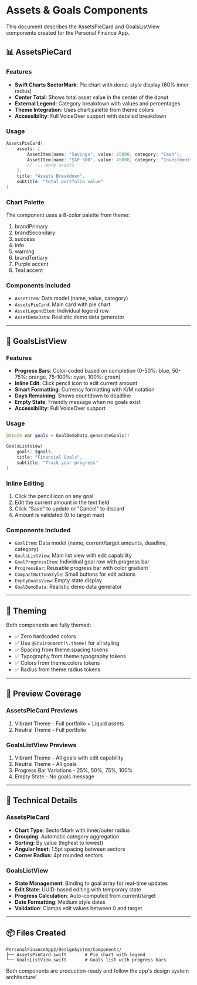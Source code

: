 # Assets & Goals Components

This document describes the AssetsPieCard and GoalsListView components created for the Personal Finance App.

## 📊 AssetsPieCard

### Features
- **Swift Charts SectorMark**: Pie chart with donut-style display (60% inner radius)
- **Center Total**: Shows total asset value in the center of the donut
- **External Legend**: Category breakdown with values and percentages
- **Theme Integration**: Uses chart palette from theme colors
- **Accessibility**: Full VoiceOver support with detailed breakdown

### Usage
```swift
AssetsPieCard(
    assets: [
        AssetItem(name: "Savings", value: 25000, category: "Cash"),
        AssetItem(name: "S&P 500", value: 45000, category: "Investments"),
        // ... more assets
    ],
    title: "Assets Breakdown",
    subtitle: "Total portfolio value"
)
```

### Chart Palette
The component uses a 8-color palette from theme:
1. brandPrimary
2. brandSecondary
3. success
4. info
5. warning
6. brandTertiary
7. Purple accent
8. Teal accent

### Components Included
- `AssetItem`: Data model (name, value, category)
- `AssetsPieCard`: Main card with pie chart
- `AssetLegendItem`: Individual legend row
- `AssetDemoData`: Realistic demo data generator

---

## 🎯 GoalsListView

### Features
- **Progress Bars**: Color-coded based on completion (0-50%: blue, 50-75%: orange, 75-100%: cyan, 100%: green)
- **Inline Edit**: Click pencil icon to edit current amount
- **Smart Formatting**: Currency formatting with K/M notation
- **Days Remaining**: Shows countdown to deadline
- **Empty State**: Friendly message when no goals exist
- **Accessibility**: Full VoiceOver support

### Usage
```swift
@State var goals = GoalDemoData.generateGoals()

GoalsListView(
    goals: $goals,
    title: "Financial Goals",
    subtitle: "Track your progress"
)
```

### Inline Editing
1. Click the pencil icon on any goal
2. Edit the current amount in the text field
3. Click "Save" to update or "Cancel" to discard
4. Amount is validated (0 to target max)

### Components Included
- `GoalItem`: Data model (name, current/target amounts, deadline, category)
- `GoalsListView`: Main list view with edit capability
- `GoalProgressItem`: Individual goal row with progress bar
- `ProgressBar`: Reusable progress bar with color gradient
- `CompactButtonStyle`: Small buttons for edit actions
- `EmptyGoalsView`: Empty state display
- `GoalDemoData`: Realistic demo data generator

---

## 🎨 Theming

Both components are fully themed:
- ✅ Zero hardcoded colors
- ✅ Use `@Environment(\.theme)` for all styling
- ✅ Spacing from theme.spacing tokens
- ✅ Typography from theme.typography tokens
- ✅ Colors from theme.colors tokens
- ✅ Radius from theme.radius tokens

---

## 📱 Preview Coverage

### AssetsPieCard Previews
1. Vibrant Theme - Full portfolio + Liquid assets
2. Neutral Theme - Full portfolio

### GoalsListView Previews
1. Vibrant Theme - All goals with edit capability
2. Neutral Theme - All goals
3. Progress Bar Variations - 25%, 50%, 75%, 100%
4. Empty State - No goals message

---

## 🔧 Technical Details

### AssetsPieCard
- **Chart Type**: SectorMark with inner/outer radius
- **Grouping**: Automatic category aggregation
- **Sorting**: By value (highest to lowest)
- **Angular Inset**: 1.5pt spacing between sectors
- **Corner Radius**: 4pt rounded sectors

### GoalsListView
- **State Management**: Binding to goal array for real-time updates
- **Edit State**: UUID-based editing with temporary state
- **Progress Calculation**: Auto-computed from current/target
- **Date Formatting**: Medium style dates
- **Validation**: Clamps edit values between 0 and target

---

## 📦 Files Created

```
PersonalFinanceApp2/DesignSystem/Components/
├── AssetsPieCard.swift       # Pie chart with legend
└── GoalsListView.swift       # Goals list with progress bars
```

Both components are production-ready and follow the app's design system architecture!
